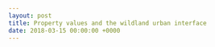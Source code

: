```yaml
---
layout: post
title: Property values and the wildland urban interface
date: 2018-03-15 00:00:00 +0000
---
```

